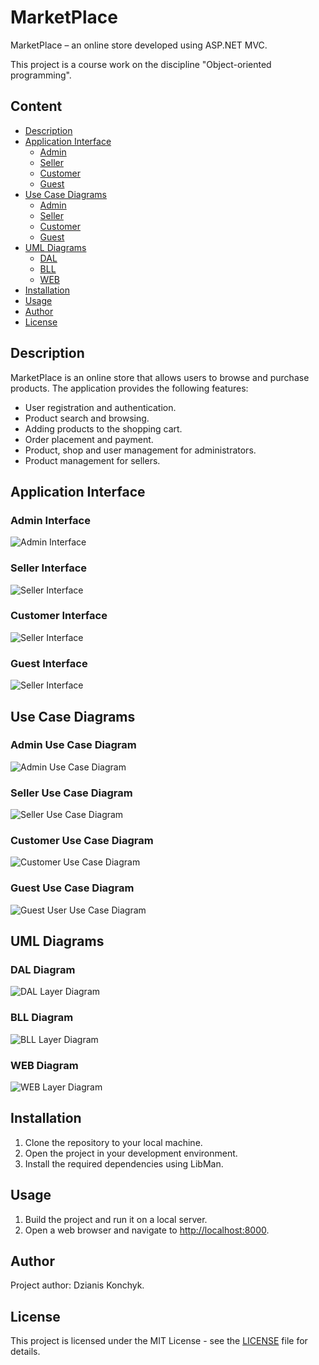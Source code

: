 # MarketPlace

MarketPlace – an online store developed using ASP.NET MVC. 

This project is a course work on the discipline "Object-oriented programming".



## Content

- [Description](#description)
- [Application Interface](#application-interface)
  - [Admin](#admin-interface)
  - [Seller](#seller-interface)
  - [Customer](#customer-interface)
  - [Guest](#guest-interface)
- [Use Case Diagrams](#use-case-diagrams)
  - [Admin](#admin-use-case-diagram)
  - [Seller](#seller-use-case-diagram)
  - [Customer](#customer-use-case-diagram)
  - [Guest](#guest-use-case-diagram)
- [UML Diagrams](#uml-diagrams)
  - [DAL](#dal-diagram)
  - [BLL](#bll-diagram)
  - [WEB](#web-diagram)
- [Installation](#installation)
- [Usage](#usage)
- [Author](#author)
- [License](#license)



## Description

MarketPlace is an online store that allows users to browse and purchase products. The application provides the following features:
- User registration and authentication.
- Product search and browsing.
- Adding products to the shopping cart.
- Order placement and payment.
- Product, shop and user management for administrators.
- Product management for sellers.



## Application Interface

### Admin Interface
![Admin Interface](media/Demo/admin_demo.gif)

### Seller Interface
![Seller Interface](media/Demo/seller_demo.gif)

### Customer Interface
![Seller Interface](media/Demo/customer_demo.gif)

### Guest Interface
![Seller Interface](media/Demo/guest_demo.gif)



## Use Case Diagrams

### Admin Use Case Diagram
![Admin Use Case Diagram](media/UseCase/Admin.png)

### Seller Use Case Diagram
![Seller Use Case Diagram](media/UseCase/Seller.png)

### Customer Use Case Diagram
![Customer Use Case Diagram](media/UseCase/Customer.png)

### Guest Use Case Diagram
![Guest User Use Case Diagram](media/UseCase/Guest.png)



## UML Diagrams

### DAL Diagram
![DAL Layer Diagram](media/UML/DAL.png)

### BLL Diagram
![BLL Layer Diagram](media/UML/BLL.png)

### WEB Diagram
![WEB Layer Diagram](media/UML/WEB.png)



## Installation

1. Clone the repository to your local machine.
2. Open the project in your development environment.
3. Install the required dependencies using LibMan.



## Usage

1. Build the project and run it on a local server.
2. Open a web browser and navigate to [http://localhost:8000](http://localhost:8000).



## Author

Project author: Dzianis Konchyk.



## License

This project is licensed under the MIT License - see the [LICENSE](LICENSE) file for details.